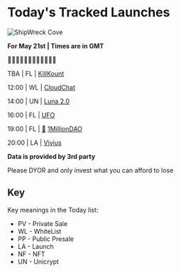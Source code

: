 
# Today's Tracked Launches

![ShipWreck Cove](https://files.catbox.moe/24q2m5.jpg) 

**For May 21st | Times are in GMT**

🏴‍☠️🏴‍☠️🏴‍☠️🏴‍☠️🏴‍☠️🏴‍☠️

TBA  | FL |  [KillKount](http://t.me/KillKountToken)

12:00 | WL |  [CloudChat](https://t.me/cctoken_english)

14:00 | UN |  [Luna 2.0](https://t.me/Lunax1000)

16:00 | FL |  [UFO](https://t.me/ufo_0fficial)

19:00 | FL | [📲](https://www.pinksale.finance/#/launchpad/0x189CBbd7b74Ed192532F7cAA4a3f255bB28aBd9D?chain=BSC) [1MillionDAO](https://t.me/one_mln_dao_chat)

20:00 | LA |  [Vivius](https://t.me/vivustoken)



**Data is provided by 3rd party**

Please DYOR and only invest what you can afford to lose

## Key
Key meanings in the Today list:

- PV - Private Sale
- WL - WhiteList
- PP - Public Presale
- LA - Launch
- NF - NFT
- UN - Unicrypt